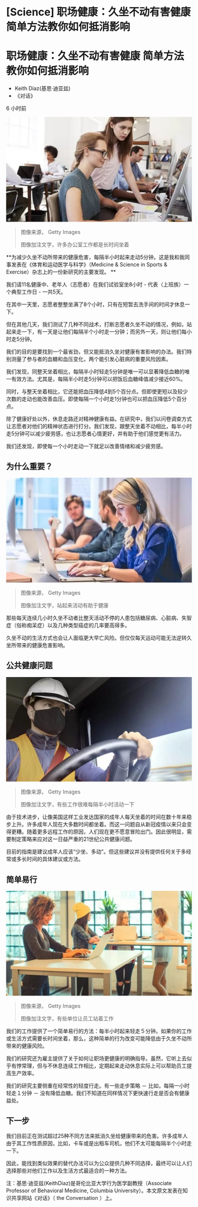 # [Science] 职场健康：久坐不动有害健康 简单方法教你如何抵消影响

#  职场健康：久坐不动有害健康 简单方法教你如何抵消影响

  * Keith Diaz(基思·迪亚兹) 
  * 《对话》 

6 小时前

![办公室](_128351232_41abd19a-3c2b-4f96-9c23-e8c826ef9bce.jpg)

> 图像来源，  Getty Images
>
> 图像加注文字，许多办公室工作都是长时间坐着

**为减少久坐不动所带来的健康危害，每隔半小时起来走动5分钟。这是我和我同事发表在《体育和运动医学与科学》（Medicine & Science in Sports & Exercise）杂志上的一份新研究的主要发现。 **

我们请11名健康中、老年人（志愿者）在我们试验室坐8小时 - 代表（上班族）一个典型工作日 - 一共5天。

在其中一天里，志愿者整整坐满了8个小时，只有在短暂去洗手间的时间才休息一下。

但在其他几天，我们测试了几种不同战术，打断志愿者久坐不动的情况，例如，站起来走一下，有一天是让他们每隔半个小时走一分钟；而另外一天，则让他们每小时走5分钟。

我们的目的是要找到一个最省劲，但又能抵消久坐对健康有害影响的办法。我们特别测量了参与者的血糖和血压变化，两个能引发心脏病的重要风险因素。

我们发现，同整天坐着相比，每隔半小时轻走5分钟是唯一可以显著降低血糖的唯一有效方法。尤其是，每隔半小时走5分钟可以把饭后血糖峰值减少接近60%。

同时，与整天坐着相比，它还能把血压降低4到5个百分点。但即使更短以及较少次数的走动也能改善血压。即使每隔一个小时走1分钟也可以把血压降低5个百分点。

除了健康好处以外，休息走路还对精神健康有益。在研究中，我们以问卷调查方式让志愿者对他们的精神状态进行打分。我们发现，跟整天坐着不动相比，每半小时走5分钟可以减少疲劳感，也让志愿者心情更好，并有助于他们感觉更有活力。

我们还发现，即使每一个小时走动一下就足以改善情绪和减少疲劳感。

##  为什么重要？

![工作](_128351234_7712e9c2-64f8-4b0a-8c68-ca9e4f79b956.jpg)

> 图像来源，  Getty Images
>
> 图像加注文字，站起来活动有助于健康

那些每天连续几小时久坐不动者比整天活动不停的人患包括糖尿病、心脏病、失智症（俗称痴呆症）以及几种类型癌症的几率要高得多。

久坐不动的生活方式也会让人面临更大早亡风险。但仅仅每天运动可能无法逆转久坐所带来的健康危害影响。

##  公共健康问题

![司机](_128351237_40bbf928-ee54-4f6f-9e24-cdf8c8f6360f.jpg)

> 图像来源，  Getty Images
>
> 图像加注文字，有些工作很难每隔半小时活动一下

由于技术进步，让像美国这样工业发达国家的成年人每天坐着的时间在数十年来稳步上升。许多成年人现在大多数时间都坐着。而这一问题自从新冠疫情以来只会变得更糟。随着更多远程工作的原因，人们现在更不愿意冒险出门。因此很明显，需要制定策略来应对这一日益严重的21世纪公共健康问题。

目前的指南是建议成年人应该“少坐、多动”。但这些建议并没有提供任何关于多经常或多长时间的具体建议或方法。

##  简单易行

![站着工作](_128351236_896c271f-4a37-41f7-903f-7ed2ff016c37.jpg)

> 图像来源，  Getty Images
>
> 图像加注文字，有些单位让员工站着工作

我们的工作提供了一个简单易行的方法：每半小时起来轻走５分钟。如果你的工作或生活方式需要长时间坐着，那么，这种简单的行为改变可能降低由于久坐不动所带来的健康风险。

我们的研究还为雇主提供了关于如何让职场更健康的明确指导。虽然，它听上去似乎有悖常理，但与不休息连续工作相比，定期起来走动休息实际上可以帮助员工提高生产效率。

我们的研究主要侧重在经常性的轻度行走。有一些走步策略 － 比如，每隔一小时轻走１分钟 － 没有降低血糖。我们不知道在同样情况下更快速行走是否会有健康益处。

##  下一步

我们目前正在测试超过25种不同方法来抵消久坐给健康带来的危害。许多成年人由于其工作性质原因，比如，卡车或是出租车司机，他们不太可能每隔半个小时走一下。

因此，能找到类似效果的替代办法可以为公众提供几种不同选择，最终可以让人们选择那些对他们工作以及生活方式最适合的一种方法。

注：基思·迪亚兹(KeithDiaz)是哥伦比亚大学行为医学副教授（Associate Professor of Behavioral Medicine, Columbia University）。本文原文发表在知识共享网站《对话》（ the Conversation  ）上。



